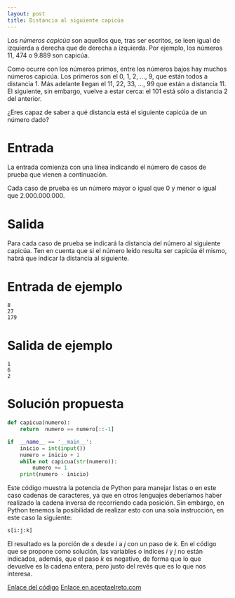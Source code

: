 ```yaml
---
layout: post
title: Distancia al siguiente capicúa
---
```


Los *números capicúa* son aquellos que, tras ser escritos, se leen igual de izquierda a derecha que de derecha a izquierda. Por ejemplo,
los números 11, 474 o 9.889 son capicúa.

Como ocurre con los números primos, entre los números bajos hay muchos números capicúa. Los primeros son el 0, 1, 2, …, 9, que están todos
a distancia 1. Más adelante llegan el 11, 22, 33, …, 99 que están a distancia 11. El siguiente, sin embargo, vuelve a estar cerca: el 101
está sólo a distancia 2 del anterior.

¿Eres capaz de saber a qué distancia está el siguiente capicúa de un número dado?

# Entrada

La entrada comienza con una línea indicando el número de casos de prueba que vienen a continuación.

Cada caso de prueba es un número mayor o igual que 0 y menor o igual que 2.000.000.000.

# Salida

Para cada caso de prueba se indicará la distancia del número al siguiente capicúa. Ten en cuenta que si el número leído resulta ser
capicúa él mismo, habrá que indicar la distancia al siguiente.

# Entrada de ejemplo

```
8
27
179
```

# Salida de ejemplo

```
1
6
2
```
# Solución propuesta

``` python
def capicua(numero):
    return  numero == numero[::-1]

if  __name__ == '__main__':
    inicio = int(input())
    numero = inicio + 1
    while not capicua(str(numero)):
        numero += 1
    print(numero - inicio)
```

Este código muestra la potencia de Python para manejar listas o en este caso
cadenas de caracteres, ya que en otros lenguajes deberíamos haber realizado la
cadena inversa de recorriendo cada posición. Sin embargo, en Python tenemos la
posibilidad de realizar esto con una sola instrucción, en este caso la siguiente:

``` Python
s[i:j:k]
```

El resultado es la porción de *s* desde *i* a *j* con un paso de *k*. En el
código que se propone como solución, las variables o índices *i* y *j* no están
indicados, además, que el paso *k* es negativo, de forma que lo que devuelve es
la cadena entera, pero justo del revés que es lo que nos interesa.

[Enlace del código](https://github.com/israelem/aceptaelreto/blob/master/codes/2017-05-29-distancia_capicua.py)
[Enlace en aceptaelreto.com](https://www.aceptaelreto.com/problem/statement.php?id=348&potw=1)
